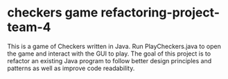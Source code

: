 # checkers game refactoring-project-team-4


This is a game of Checkers written in Java. Run PlayCheckers.java to open the game and interact with the GUI to play. The goal of this project is to refactor an existing Java program to follow better design principles and patterns as well as improve code readability.
